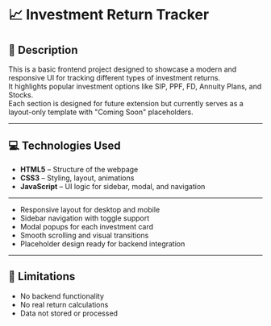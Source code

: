 # 📈 Investment Return Tracker

## 📝 Description  
This is a basic frontend project designed to showcase a modern and responsive UI for tracking different types of investment returns.  
It highlights popular investment options like SIP, PPF, FD, Annuity Plans, and Stocks.  
Each section is designed for future extension but currently serves as a layout-only template with "Coming Soon" placeholders.

---

## 💻 Technologies Used  

- **HTML5** – Structure of the webpage  
- **CSS3** – Styling, layout, animations  
- **JavaScript** – UI logic for sidebar, modal, and navigation

---

- Responsive layout for desktop and mobile  
- Sidebar navigation with toggle support  
- Modal popups for each investment card  
- Smooth scrolling and visual transitions  
- Placeholder design ready for backend integration

---

## 🚫 Limitations

- No backend functionality  
- No real return calculations  
- Data not stored or processed

